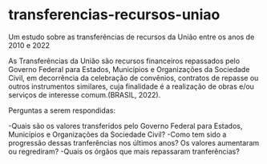 # transferencias-recursos-uniao
Um estudo sobre as transferências de recursos da União entre os anos de 2010 e 2022

As Transferências da União são recursos financeiros repassados pelo Governo Federal para Estados, Municípios e Organizações da Sociedade Civil, em decorrência da celebração de convênios, contratos de repasse ou outros instrumentos similares, cuja finalidade é a realização de obras e/ou serviços de interesse comum.(BRASIL, 2022).

Perguntas a serem respondidas:

-Quais são os valores transferidos pelo Governo Federal para Estados, Municípios e Organizações da Sociedade Civil?
-Como tem sido a progressão dessas tranferências nos últimos anos? Os valores aumentaram ou regrediram?
-Quais os órgãos que mais repassaram tranferências?
